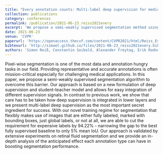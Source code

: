```yaml
---
title: "Every annotation counts: Multi-label deep supervision for medical image segmentation"
collection: publications
category: conferences
permalink: /publication/2021-06-23_reiss2021every
excerpt: 'We propose a semi-weakly supervised segmentation method using a student-teacher model and multi-label deep supervision. Our approach integrates various annotation types - full, bounding boxes, global labels, or none - reducing expensive labels by 94.22% while achieving segmentation close to fully supervised models. Validated on retinal fluid segmentation, it narrows the gap to the best baseline to just 5% mean IoU.'
date: 2021-06-23
venue: 'CVPR'
paperurl: 'https://openaccess.thecvf.com/content/CVPR2021/html/Reiss_Every_Annotation_Counts_Multi-Label_Deep_Supervision_for_Medical_Image_Segmentation_CVPR_2021_paper.html'
bibtexurl: 'http://simael.github.io/files/2021-06-23_reiss2021every.bib'
authors: 'Simon Reiß, Constantin Seibold, Alexander Freytag, Erik Rodner, Rainer Stiefelhagen.'
---
```

 Pixel-wise segmentation is one of the most data and annotation hungry tasks in our field. Providing representative and accurate annotations is often mission-critical especially for challenging medical applications. In this paper, we propose a semi-weakly supervised segmentation algorithm to overcome this barrier. Our approach is based on a new formulation of deep supervision and student-teacher model and allows for easy integration of different supervision signals. In contrast to previous work, we show that care has to be taken how deep supervision is integrated in lower layers and we present multi-label deep supervision as the most important secret ingredient for success. With our novel training regime for segmentation that flexibly makes use of images that are either fully labeled, marked with bounding boxes, just global labels, or not at all, we are able to cut the requirement for expensive labels by 94.22% - narrowing the gap to the best fully supervised baseline to only 5% mean IoU. Our approach is validated by extensive experiments on retinal fluid segmentation and we provide an in-depth analysis of the anticipated effect each annotation type can have in boosting segmentation performance.